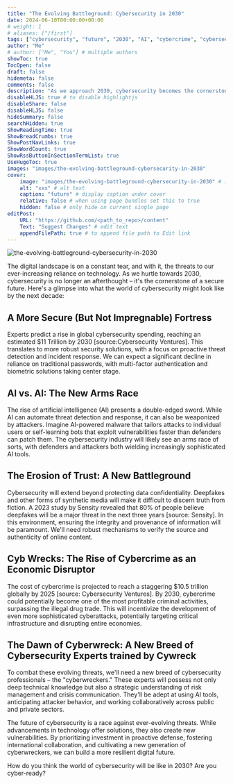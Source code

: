 ```yaml
---
title: "The Evolving Battleground: Cybersecurity in 2030"
date: 2024-06-10T00:00:00+00:00
# weight: 1
# aliases: ["/first"]
tags: ["cybersecurity", "future", "2030", "AI", "cybercrime", "cybersecurity trends"]
author: "Me"
# author: ["Me", "You"] # multiple authors
showToc: true
TocOpen: false
draft: false
hidemeta: false
comments: false
description: "As we approach 2030, cybersecurity becomes the cornerstone of a secure future. This blog explores the predicted advancements, challenges, and new roles in the cybersecurity landscape."
disableHLJS: true # to disable highlightjs
disableShare: false
disableHLJS: false
hideSummary: false
searchHidden: true
ShowReadingTime: true
ShowBreadCrumbs: true
ShowPostNavLinks: true
ShowWordCount: true
ShowRssButtonInSectionTermList: true
UseHugoToc: true
images: "images/the-evolving-battleground-cybersecurity-in-2030"
cover:
    image: "images/the-evolving-battleground-cybersecurity-in-2030" # image path/url
    alt: "xxx" # alt text
    caption: "future" # display caption under cover
    relative: false # when using page bundles set this to true
    hidden: false # only hide on current single page
editPost:
    URL: "https://github.com/<path_to_repo>/content"
    Text: "Suggest Changes" # edit text
    appendFilePath: true # to append file path to Edit link
---
```


![the-evolving-battleground-cybersecurity-in-2030](/images/the-evolving-battleground-cybersecurity-in-2030.png)

The digital landscape is on a constant tear, and with it, the threats to our ever-increasing reliance on technology. As we hurtle towards 2030, cybersecurity is no longer an afterthought – it's the cornerstone of a secure future. Here's a glimpse into what the world of cybersecurity might look like by the next decade:

## A More Secure (But Not Impregnable) Fortress

Experts predict a rise in global cybersecurity spending, reaching an estimated $11 Trillion by 2030 [source:Cybersecurity Ventures]. This translates to more robust security solutions, with a focus on proactive threat detection and incident response. We can expect a significant decline in reliance on traditional passwords, with multi-factor authentication and biometric solutions taking center stage.

## AI vs. AI: The New Arms Race

The rise of artificial intelligence (AI) presents a double-edged sword. While AI can automate threat detection and response, it can also be weaponized by attackers. Imagine AI-powered malware that tailors attacks to individual users or self-learning bots that exploit vulnerabilities faster than defenders can patch them. The cybersecurity industry will likely see an arms race of sorts, with defenders and attackers both wielding increasingly sophisticated AI tools.

## The Erosion of Trust: A New Battleground

Cybersecurity will extend beyond protecting data confidentiality. Deepfakes and other forms of synthetic media will make it difficult to discern truth from fiction. A 2023 study by Sensity revealed that 80% of people believe deepfakes will be a major threat in the next three years [source: Sensity]. In this environment, ensuring the integrity and provenance of information will be paramount. We'll need robust mechanisms to verify the source and authenticity of online content.

## Cyb Wrecks: The Rise of Cybercrime as an Economic Disruptor

The cost of cybercrime is projected to reach a staggering $10.5 trillion globally by 2025 [source: Cybersecurity Ventures]. By 2030, cybercrime could potentially become one of the most profitable criminal activities, surpassing the illegal drug trade. This will incentivize the development of even more sophisticated cyberattacks, potentially targeting critical infrastructure and disrupting entire economies.

## The Dawn of Cyberwreck: A New Breed of Cybersecurity Experts trained by Cywreck

To combat these evolving threats, we'll need a new breed of cybersecurity professionals – the "cyberwreckers." These experts will possess not only deep technical knowledge but also a strategic understanding of risk management and crisis communication. They'll be adept at using AI tools, anticipating attacker behavior, and working collaboratively across public and private sectors.

The future of cybersecurity is a race against ever-evolving threats. While advancements in technology offer solutions, they also create new vulnerabilities. By prioritizing investment in proactive defense, fostering international collaboration, and cultivating a new generation of cyberwreckers, we can build a more resilient digital future.

How do you think the world of cybersecurity will be like in 2030? Are you cyber-ready?

